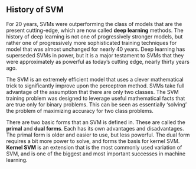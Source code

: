 ## History of SVM

For 20 years, SVMs were outperforming the class of models that are the present cutting-edge, which are now called **deep learning** methods. The history of deep learning is not one of progressively stronger models, but rather one of progressively more sophisticated training techniques for model that was almost unchanged for nearly 40 years. Deep learning has superseded SVMs in power, but it is a major testament to SVMs that they were approximately as powerful as today’s cutting edge, nearly thirty years ago.


The SVM is an extremely efficient model that uses a clever mathematical trick to significantly improve upon the perceptron method. SVMs take full advantage of the assumption that there are only two classes. The SVM training problem was designed to leverage useful mathematical facts that are true only for binary problems. This can be seen as essentially ‘solving’ the problem of maximizing accuracy for two class problems. 

There are two basic forms that an SVM is defined in. These are called the **primal** and ****dual forms****. Each has its own advantages and disadvantages. The primal form is older and easier to use, but less powerful. The dual form requires a bit more power to solve, and forms the basis for kernel SVM. **Kernel SVM** is an extension that is the most commonly used variation of SVM, and is one of the biggest and most important successes in machine learning.
